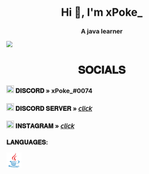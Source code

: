 <h1 align="center">Hi 👋, I'm xPoke_</h1>
<h3 align="center">A java learner</h3>

<img src="https://discord.c99.nl/widget/theme-4/484372334032191509.png">


<h1 align="center">𝐒𝐎𝐂𝐈𝐀𝐋𝐒</h3>
<p align="left">
<h3 align="left"> <img src="https://www.svgrepo.com/show/353655/discord-icon.svg" width="20" height="20"/>  𝐃𝐈𝐒𝐂𝐎𝐑𝐃 » <a align="center">xPoke_#0074</a></h3>
<h3 align="left"> <img src="https://www.svgrepo.com/show/353655/discord-icon.svg" width="20" height="20"/>  𝐃𝐈𝐒𝐂𝐎𝐑𝐃 𝐒𝐄𝐑𝐕𝐄𝐑 » <a href="https://dc.xpoke.space", align="center">𝘤𝘭𝘪𝘤𝘬</a></h3>
<h3 align="left"> <img src="https://upload.wikimedia.org/wikipedia/commons/thumb/a/a5/Instagram_icon.png/2048px-Instagram_icon.png" width="20" height="20"/> 𝐈𝐍𝐒𝐓𝐀𝐆𝐑𝐀𝐌 » <a href="https://www.instagram.com/xpoke_/", align="center">𝘤𝘭𝘪𝘤𝘬</a></h3>

</p>

<h3 align="left">𝐋𝐀𝐍𝐆𝐔𝐀𝐆𝐄𝐒:</h3>
<p align="left"> <a href="https://www.java.com" target="_blank" rel="noreferrer"> <img src="https://raw.githubusercontent.com/devicons/devicon/master/icons/java/java-original.svg" alt="java" width="40" height="40"/> </a> </p>
